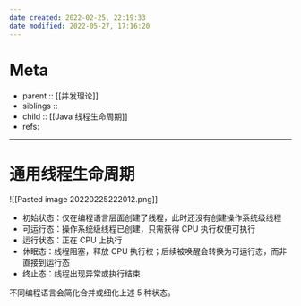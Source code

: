 ```yaml
---
date created: 2022-02-25, 22:19:33
date modified: 2022-05-27, 17:16:20
---
```


# Meta

- parent :: [[并发理论]]
- siblings ::
- child :: [[Java 线程生命周期]]
- refs:

---

# 通用线程生命周期

![[Pasted image 20220225222012.png]]

- 初始状态：仅在编程语言层面创建了线程，此时还没有创建操作系统级线程
- 可运行态：操作系统级线程已创建，只需获得 CPU 执行权便可执行
- 运行状态：正在 CPU 上执行
- 休眠态：线程阻塞，释放 CPU 执行权；后续被唤醒会转换为可运行态，而非直接到运行态
- 终止态：线程出现异常或执行结束

不同编程语言会简化合并或细化上述 5 种状态。

